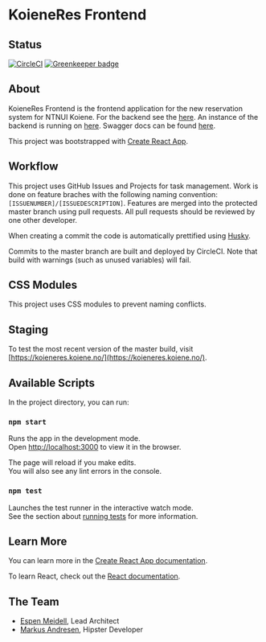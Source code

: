 # KoieneRes Frontend

## Status

[![CircleCI](https://circleci.com/gh/NTNUIKoiene/koieneres-frontend/tree/master.svg?style=svg)](https://circleci.com/gh/NTNUIKoiene/koieneres-frontend/tree/master)
[![Greenkeeper badge](https://badges.greenkeeper.io/NTNUIKoiene/koieneres-frontend.svg)](https://greenkeeper.io/)

## About

KoieneRes Frontend is the frontend application for the new reservation system for NTNUI Koiene. For the backend see the [here](https://github.com/NTNUIKoiene/koieneres-backend). An instance of the backend is running on [here](<[https://koieneres-api-dev.appspot.com/](https://koieneres-api-dev.appspot.com/api/)>). Swagger docs can be found [here](https://koieneres-api-dev.appspot.com/swagger/).

This project was bootstrapped with [Create React App](https://github.com/facebook/create-react-app).

## Workflow

This project uses GitHub Issues and Projects for task management. Work is done on feature braches with the following naming convention: `[ISSUENUMBER]/[ISSUEDESCRIPTION]`. Features are merged into the protected master branch using pull requests. All pull requests should be reviewed by one other developer.

When creating a commit the code is automatically prettified using [Husky](https://github.com/typicode/husky).

Commits to the master branch are built and deployed by CircleCI. Note that build with warnings (such as unused variables) will fail.

## CSS Modules

This project uses CSS modules to prevent naming conflicts.

## Staging

To test the most recent version of the master build, visit [https://koieneres.koiene.no/](https://koieneres.koiene.no/).

## Available Scripts

In the project directory, you can run:

### `npm start`

Runs the app in the development mode.<br>
Open [http://localhost:3000](http://localhost:3000) to view it in the browser.

The page will reload if you make edits.<br>
You will also see any lint errors in the console.

### `npm test`

Launches the test runner in the interactive watch mode.<br>
See the section about [running tests](https://facebook.github.io/create-react-app/docs/running-tests) for more information.

## Learn More

You can learn more in the [Create React App documentation](https://facebook.github.io/create-react-app/docs/getting-started).

To learn React, check out the [React documentation](https://reactjs.org/).

## The Team

- [Espen Meidell](https://github.com/espenmeidell), Lead Architect
- [Markus Andresen](https://github.com/SleipRecx), Hipster Developer
